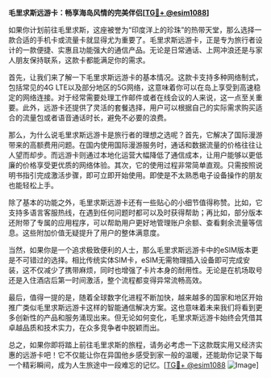 **毛里求斯远游卡：畅享海岛风情的完美伴侣[[TG💪+ @esim1088](https://t.me/s/esim1088)]**

如果你计划前往毛里求斯，这座被誉为“印度洋上的珍珠”的热带天堂，那么选择一款合适的手机卡或流量卡就显得尤为重要了。毛里求斯远游卡，正是专为旅行者设计的一款便捷、实惠且功能强大的通信产品。无论是日常通话、上网冲浪还是与家人朋友保持联系，这款卡都能满足你的需求。

首先，让我们来了解一下毛里求斯远游卡的基本情况。这款卡支持多种网络制式，包括常见的4G LTE以及部分地区的5G网络，这意味着你可以在岛上享受到高速稳定的网络连接。对于经常需要处理工作邮件或者在线会议的人来说，这一点至关重要。此外，远游卡还提供了灵活的套餐选择，用户可以根据自己的实际需求购买适合的流量包或者语音通话时长，避免不必要的浪费。

那么，为什么说毛里求斯远游卡是旅行者的理想之选呢？首先，它解决了国际漫游带来的高额费用问题。在国内使用国际漫游服务时，通话和数据流量的价格往往让人望而却步。而远游卡则通过本地化运营大幅降低了通信成本，让用户能够以更低廉的价格享受更优质的网络体验。其次，它的使用过程非常简单直观。只需按照说明书指引完成激活步骤，即可立即开始使用。即使是不太熟悉电子设备操作的朋友也能轻松上手。

除了基本的功能之外，毛里求斯远游卡还有一些贴心的小细节值得称赞。比如，它支持多语言客服热线，在遇到任何问题时都可以及时获得帮助；再比如，部分版本还附带了专属的应用程序，可以帮助用户更好地管理账户余额、查看剩余流量等信息。这些附加价值无疑提升了用户的整体满意度。

当然，如果你是一个追求极致便利的人士，那么毛里求斯远游卡中的eSIM版本更是不可错过的选择。相比传统实体SIM卡，eSIM无需物理插入设备即可完成安装，这不仅减少了携带麻烦，同时也增强了卡片本身的耐用性。无论是在机场取号还是入住酒店后第一时间激活，整个流程都变得异常流畅高效。

最后，值得一提的是，随着全球数字化进程不断加快，越来越多的国家和地区开始推广类似毛里求斯远游卡这样的智能通信解决方案。这也意味着未来我们将看到更多创新性的产品和服务涌现出来。但无论如何变化，毛里求斯远游卡始终会凭借其卓越品质和技术实力，在众多竞争者中脱颖而出。

总之，如果你即将踏上前往毛里求斯的旅程，请务必考虑一下这款既实用又经济实惠的远游卡吧！它不仅能让你在异国他乡感受到家一般的温暖，还能助你记录下每一个精彩瞬间，成为人生旅途中一段难忘的记忆。[[TG💪+ @esim1088](https://t.me/s/esim1088) ![Image](https://i.postimg.cc/4NQfJmqS/Snipaste-2025-05-13-00-14-12.png)]
